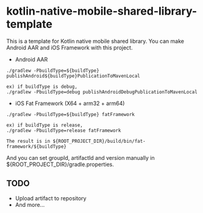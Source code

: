 # kotlin-native-mobile-shared-library-template
This is a template for Kotlin native mobile shared library.
You can make Android AAR and iOS Framework with this project.

- Android AAR
```shell script
./gradlew -PbuildType=${buildType} publishAndroid${buildType}PublicationToMavenLocal

ex) if buildType is debug,
./gradlew -PbuildType=debug publishAndroidDebugPublicationToMavenLocal
```

- iOS Fat Framework (X64 + arm32 + arm64)
```shell script
./gradlew -PbuildType=${buildType} fatFramework

ex) if buildType is release,
./gradlew -PbuildType=release fatFramework

The result is in ${ROOT_PROJECT_DIR}/build/bin/fat-framework/${buildType}
```

And you can set groupId, artifactId and version manually in ${ROOT_PROJECT_DIR}/gradle.properties.

## TODO
- Upload artifact to repository
- And more...
